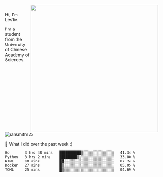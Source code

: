 <img align="right" src="https://github-readme-stats.vercel.app/api?username=iansmith123&show_icons=true&hide_border=true" width="420">

### 
Hi, I'm Les1ie. 

I'm a student from the University of Chinese Academy of Sciences.

<img src="https://komarev.com/ghpvc/?username=iansmith123" alt="iansmith123" />




🔭 What I did over the past week :)
<!--START_SECTION:waka-->
```text
Go       3 hrs 48 mins   ██████████▒░░░░░░░░░░░░░░   41.34 % 
Python   3 hrs 2 mins    ████████▒░░░░░░░░░░░░░░░░   33.00 % 
HTML     40 mins         █▓░░░░░░░░░░░░░░░░░░░░░░░   07.24 % 
Docker   27 mins         █▒░░░░░░░░░░░░░░░░░░░░░░░   05.05 % 
TOML     25 mins         █▒░░░░░░░░░░░░░░░░░░░░░░░   04.69 % 
```
<!--END_SECTION:waka-->


<!--
**IanSmith123/IanSmith123** is a ✨ _special_ ✨ repository because its `README.md` (this file) appears on your GitHub profile.
<img src="https://github.githubassets.com/images/spinners/octocat-spinner-64.gif">

Here are some ideas to get you started:

- 🔭 I’m currently working on ...
- 🌱 I’m currently learning ...
- 👯 I’m looking to collaborate on ...
- 🤔 I’m looking for help with ...
- 💬 Ask me about ...
- 📫 How to reach me: ...
- 😄 Pronouns: ...
- ⚡ Fun fact: ...
-->
